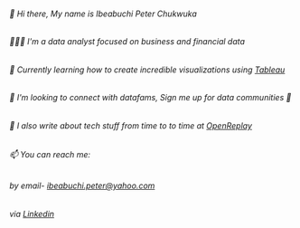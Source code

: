 ###### 👋 Hi there, My name is Ibeabuchi Peter Chukwuka
###### 👨🏽‍💻 I'm a data analyst focused on business and financial data
###### 📝 Currently learning how to create incredible visualizations using [Tableau](https://public.tableau.com/app/profile/ibeabuchi.peter)
###### 👬 I'm looking to connect with datafams, Sign me up for data communities 🥳
###### 📝 I also write about tech stuff from time to to time at [OpenReplay](https://blog.openreplay.com/authors/peter-ibeabuchi/)
###### 📫 You can reach me:
###### by email- [ibeabuchi.peter@yahoo.com](ibeabuchi.peter@yahoo.com)
###### via [Linkedin](https://www.linkedin.com/in/peter-ibeabuchi-30a833183/)
